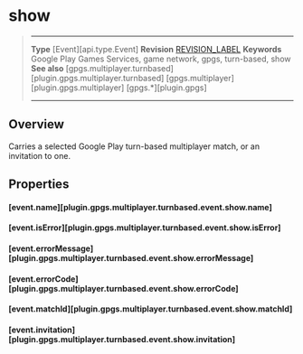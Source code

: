 # show

> --------------------- ------------------------------------------------------------------------------------------
> __Type__              [Event][api.type.Event]
> __Revision__          [REVISION_LABEL](REVISION_URL)
> __Keywords__          Google Play Games Services, game network, gpgs, turn-based, show
> __See also__          [gpgs.multiplayer.turnbased][plugin.gpgs.multiplayer.turnbased]
>						[gpgs.multiplayer][plugin.gpgs.multiplayer]
>                       [gpgs.*][plugin.gpgs]
> --------------------- ------------------------------------------------------------------------------------------

## Overview

Carries a selected Google Play <nobr>turn-based</nobr> multiplayer match, or an invitation to one.

## Properties

#### [event.name][plugin.gpgs.multiplayer.turnbased.event.show.name]

#### [event.isError][plugin.gpgs.multiplayer.turnbased.event.show.isError]

#### [event.errorMessage][plugin.gpgs.multiplayer.turnbased.event.show.errorMessage]

#### [event.errorCode][plugin.gpgs.multiplayer.turnbased.event.show.errorCode]

#### [event.matchId][plugin.gpgs.multiplayer.turnbased.event.show.matchId]

#### [event.invitation][plugin.gpgs.multiplayer.turnbased.event.show.invitation]